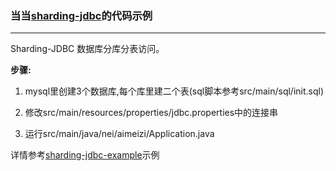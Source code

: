 ### 当当[sharding-jdbc](https://github.com/dangdangdotcom/sharding-jdbc)的代码示例

-------

Sharding-JDBC 数据库分库分表访问。

**步骤:** 

1. mysql里创建3个数据库,每个库里建二个表(sql脚本参考src/main/sql/init.sql)

2. 修改src/main/resources/properties/jdbc.properties中的连接串

3. 运行src/main/java/nei/aimeizi/Application.java

详情参考[sharding-jdbc-example](https://github.com/dangdangdotcom/sharding-jdbc/tree/master/sharding-jdbc-example)示例
